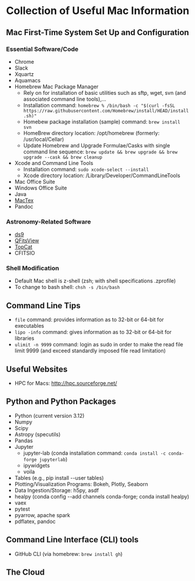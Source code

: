 # Collection of Useful Mac Information

## Mac First-Time System Set Up and Configuration
### Essential Software/Code 
- Chrome
- Slack
- Xquartz
- Aquamacs
- Homebrew Mac Package Manager
   - Rely on for installation of basic utilities such as sftp, wget, svn (and associated command line tools),...
   - Installation command: `homebrew % /bin/bash -c "$(curl -fsSL https://raw.githubusercontent.com/Homebrew/install/HEAD/install.sh)"`
   - Homebew package installation (sample) command: `brew install svn`
   - HomeBrew directory location: /opt/homebrew (formerly: /usr/local/Cellar)
   - Update Homebrew and Upgrade Formulae/Casks with single command line sequence: `brew update && brew upgrade && brew upgrade --cask && brew cleanup` 
- Xcode and Command Line Tools
  - Installation command: `sudo xcode-select --install`
  - Xcode directory location: /Library/Developer/CommandLineTools
- Mac Office Suite
- Windows Office Suite
- Java
- [MacTex](https://tug.org/mactex/mactex-download.html)
- Pandoc
  
### Astronomy-Related Software
- [ds9](https://sites.google.com/cfa.harvard.edu/saoimageds9)
- [QFitsView](https://www.mpe.mpg.de/~ott/QFitsView/)
- [TopCat](https://www.star.bris.ac.uk/~mbt/topcat/)
- CFITSIO
   
### Shell Modification 
- Default Mac shell is z-shell (zsh; with shell specifications .zprofile)
- To change to bash shell: `chsh -s /bin/bash`

## Command Line Tips  
- `file` command: provides information as to 32-bit or 64-bit for executables  
- `lipo -info` command: gives information as to 32-bit or 64-bit for libraries  
- `ulimit -n 9999` command: login as sudo in order to make the read file limit 9999 (and exceed standardly imposed file read limitation)

## Useful Websites
- HPC for Macs: http://hpc.sourceforge.net/

## Python and Python Packages
- Python (current version 3.12)
- Numpy
- Scipy
- Astropy (specutils)
- Pandas
- Jupyter
  - jupyter-lab (conda installation command: `conda install -c conda-forge jupyterlab`)
  - ipywidgets
  - voila
- Tables (e.g., pip install --user tables)
- Plotting/Visualization Programs: Bokeh, Plotly, Seaborn
- Data Ingestion/Storage: h5py, asdf
- healpy (conda config --add channels conda-forge; conda install healpy)
- vaex
- pytest
- pyarrow, apache spark
- pdflatex, pandoc

## Command Line Interface (CLI) tools
- GitHub CLI (via homebrew: `brew install gh`)
     
## The Cloud

